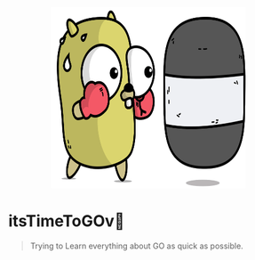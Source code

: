 <div align="center">
    <img width="350" height="325" src="https://github.com/AlbertSolomon/itsTimeToGO/blob/main/gochaos/assets/goooo.gif" alt="go thingii">
</div>

# itsTimeToGOv💨

>Trying to Learn everything about GO as quick as possible.
